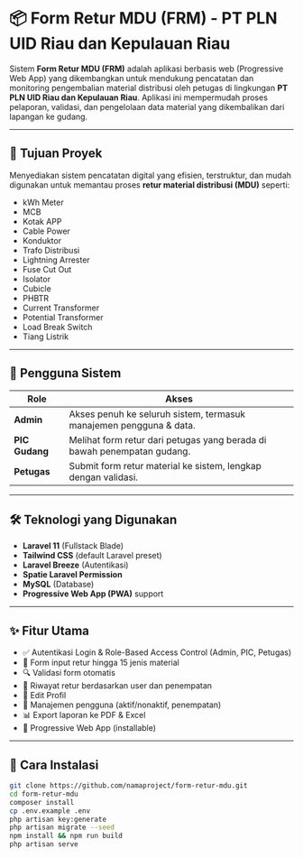 # 📦 Form Retur MDU (FRM) - PT PLN UID Riau dan Kepulauan Riau

Sistem **Form Retur MDU (FRM)** adalah aplikasi berbasis web (Progressive Web App) yang dikembangkan untuk mendukung pencatatan dan monitoring pengembalian material distribusi oleh petugas di lingkungan **PT PLN UID Riau dan Kepulauan Riau**. Aplikasi ini mempermudah proses pelaporan, validasi, dan pengelolaan data material yang dikembalikan dari lapangan ke gudang.

---

## 🧭 Tujuan Proyek

Menyediakan sistem pencatatan digital yang efisien, terstruktur, dan mudah digunakan untuk memantau proses **retur material distribusi (MDU)** seperti:

- kWh Meter
- MCB
- Kotak APP
- Cable Power
- Konduktor
- Trafo Distribusi
- Lightning Arrester
- Fuse Cut Out
- Isolator
- Cubicle
- PHBTR
- Current Transformer
- Potential Transformer
- Load Break Switch
- Tiang Listrik

---

## 👥 Pengguna Sistem

| Role         | Akses                                                                 |
|--------------|-----------------------------------------------------------------------|
| **Admin**     | Akses penuh ke seluruh sistem, termasuk manajemen pengguna & data.   |
| **PIC Gudang**| Melihat form retur dari petugas yang berada di bawah penempatan gudang. |
| **Petugas**   | Submit form retur material ke sistem, lengkap dengan validasi.       |

---

## 🛠️ Teknologi yang Digunakan

- **Laravel 11** (Fullstack Blade)
- **Tailwind CSS** (default Laravel preset)
- **Laravel Breeze** (Autentikasi)
- **Spatie Laravel Permission**
- **MySQL** (Database)
- **Progressive Web App (PWA)** support

---

## ✨ Fitur Utama

- ✅ Autentikasi Login & Role-Based Access Control (Admin, PIC, Petugas)
- 📄 Form input retur hingga 15 jenis material
- 🔍 Validasi form otomatis
- 📜 Riwayat retur berdasarkan user dan penempatan
- 👤 Edit Profil
- 👥 Manajemen pengguna (aktif/nonaktif, penempatan)
- 📊 Export laporan ke PDF & Excel
- 📱 Progressive Web App (installable)

---

## 🚀 Cara Instalasi

```bash
git clone https://github.com/namaproject/form-retur-mdu.git
cd form-retur-mdu
composer install
cp .env.example .env
php artisan key:generate
php artisan migrate --seed
npm install && npm run build
php artisan serve
